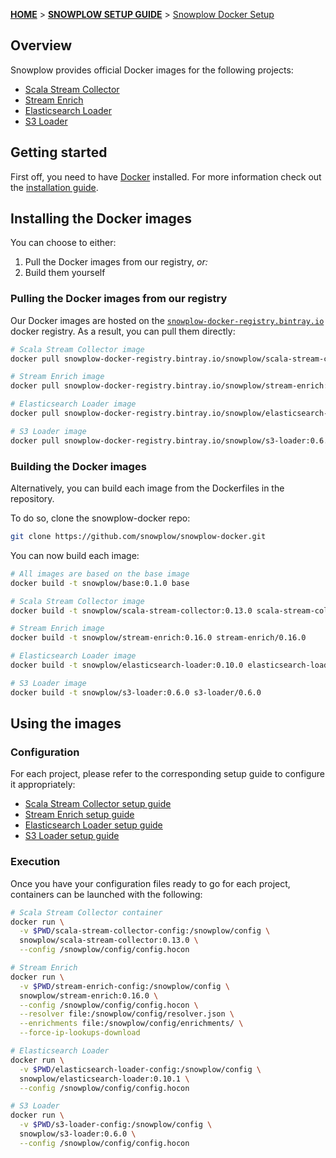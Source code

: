[**HOME**](Home) > [**SNOWPLOW SETUP GUIDE**](Setting-up-Snowplow) > [Snowplow Docker Setup](Snowplow-Docker-Setup)

## Overview

Snowplow provides official Docker images for the following projects:

- [Scala Stream Collector](Scala-Stream-Collector)
- [Stream Enrich](Stream-Enrich)
- [Elasticsearch Loader](Elasticsearch-Loader)
- [S3 Loader](S3-Loader)

## Getting started

First off, you need to have [Docker][docker] installed. For more information check out the
[installation guide][installation-guide].

## Installing the Docker images

You can choose to either:

1. Pull the Docker images from our registry, _or:_
2. Build them yourself

### Pulling the Docker images from our registry

Our Docker images are hosted on the [`snowplow-docker-registry.bintray.io`][registry] docker
registry. As a result, you can pull them directly:

```bash
# Scala Stream Collector image
docker pull snowplow-docker-registry.bintray.io/snowplow/scala-stream-collector:0.13.0

# Stream Enrich image
docker pull snowplow-docker-registry.bintray.io/snowplow/stream-enrich:0.16.0

# Elasticsearch Loader image
docker pull snowplow-docker-registry.bintray.io/snowplow/elasticsearch-loader:0.10.1

# S3 Loader image
docker pull snowplow-docker-registry.bintray.io/snowplow/s3-loader:0.6.0
```

### Building the Docker images

Alternatively, you can build each image from the Dockerfiles in the repository.

To do so, clone the snowplow-docker repo:

```bash
git clone https://github.com/snowplow/snowplow-docker.git
```

You can now build each image:

```bash
# All images are based on the base image
docker build -t snowplow/base:0.1.0 base

# Scala Stream Collector image
docker build -t snowplow/scala-stream-collector:0.13.0 scala-stream-collector/0.13.0

# Stream Enrich image
docker build -t snowplow/stream-enrich:0.16.0 stream-enrich/0.16.0

# Elasticsearch Loader image
docker build -t snowplow/elasticsearch-loader:0.10.0 elasticsearch-loader/0.10.1

# S3 Loader image
docker build -t snowplow/s3-loader:0.6.0 s3-loader/0.6.0
```

## Using the images

### Configuration

For each project, please refer to the corresponding setup guide to configure it appropriately:

- [Scala Stream Collector setup guide](Configure-the-Scala-Stream-Collector)
- [Stream Enrich setup guide](Configure-Stream-Enrich)
- [Elasticsearch Loader setup guide](Elasticsearch-Loader-Setup)
- [S3 Loader setup guide](Snowplow-S3-Loader-Setup)

### Execution

Once you have your configuration files ready to go for each project, containers can be launched
with the following:

```bash
# Scala Stream Collector container
docker run \
  -v $PWD/scala-stream-collector-config:/snowplow/config \
  snowplow/scala-stream-collector:0.13.0 \
  --config /snowplow/config/config.hocon

# Stream Enrich
docker run \
  -v $PWD/stream-enrich-config:/snowplow/config \
  snowplow/stream-enrich:0.16.0 \
  --config /snowplow/config/config.hocon \
  --resolver file:/snowplow/config/resolver.json \
  --enrichments file:/snowplow/config/enrichments/ \
  --force-ip-lookups-download

# Elasticsearch Loader
docker run \
  -v $PWD/elasticsearch-loader-config:/snowplow/config \
  snowplow/elasticsearch-loader:0.10.1 \
  --config /snowplow/config/config.hocon

# S3 Loader
docker run \
  -v $PWD/s3-loader-config:/snowplow/config \
  snowplow/s3-loader:0.6.0 \
  --config /snowplow/config/config.hocon
```

[docker]: https://www.docker.com
[installation-guide]: https://docs.docker.com/engine/installation/
[registry]: https://bintray.com/snowplow/registry
